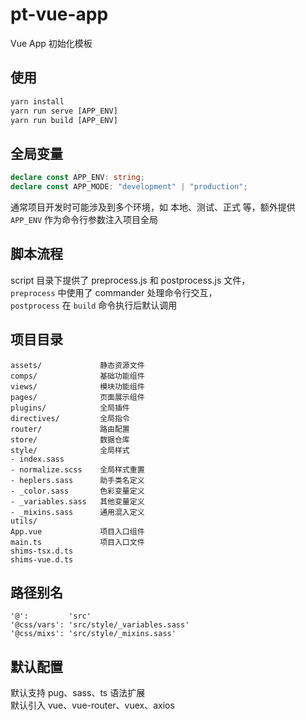 # pt-vue-app

Vue App 初始化模板

## 使用

```cmd
yarn install
yarn run serve [APP_ENV]
yarn run build [APP_ENV]
```

## 全局变量

```ts
declare const APP_ENV: string;
declare const APP_MODE: "development" | "production";
```

通常项目开发时可能涉及到多个环境，如 本地、测试、正式 等，额外提供 `APP_ENV` 作为命令行参数注入项目全局

## 脚本流程

script 目录下提供了 preprocess.js 和 postprocess.js 文件，<br>
`preprocess` 中使用了 commander 处理命令行交互，<br>
`postprocess` 在 `build` 命令执行后默认调用

## 项目目录

```code
assets/             静态资源文件
comps/              基础功能组件
views/              模块功能组件
pages/              页面展示组件
plugins/            全局插件
directives/         全局指令
router/             路由配置
store/              数据仓库
style/              全局样式
- index.sass
- normalize.scss    全局样式重置
- heplers.sass      助手类名定义
- _color.sass       色彩变量定义
- _variables.sass   其他变量定义
- _mixins.sass      通用混入定义
utils/
App.vue             项目入口组件
main.ts             项目入口文件
shims-tsx.d.ts
shims-vue.d.ts
```

## 路径别名

```code
'@':         'src'
'@css/vars': 'src/style/_variables.sass'
'@css/mixs': 'src/style/_mixins.sass'
```

## 默认配置

默认支持 pug、sass、ts 语法扩展 <br>
默认引入 vue、vue-router、vuex、axios

